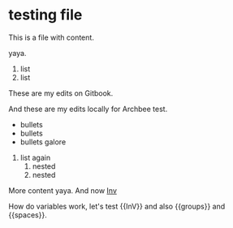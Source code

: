 [Inv]: InVision

# testing file

This is a file with content.

yaya.

1. list
2. list

These are my edits on Gitbook.

And these are my edits locally for Archbee test.

* bullets
* bullets
* bullets galore

1. list again
   1. nested
   2. nested

More content yaya. And now [Inv] 

How do variables work, let's test {{InV}} and also {{groups}} and {{spaces}}.